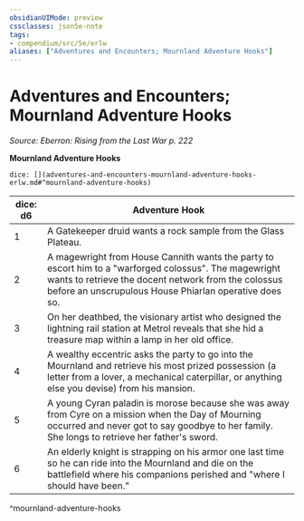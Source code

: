 ```yaml
---
obsidianUIMode: preview
cssclasses: json5e-note
tags:
- compendium/src/5e/erlw
aliases: ["Adventures and Encounters; Mournland Adventure Hooks"]
---
```

# Adventures and Encounters; Mournland Adventure Hooks
*Source: Eberron: Rising from the Last War p. 222* 

**Mournland Adventure Hooks**

`dice: [](adventures-and-encounters-mournland-adventure-hooks-erlw.md#^mournland-adventure-hooks)`

| dice: d6 | Adventure Hook |
|----------|----------------|
| 1 | A Gatekeeper druid wants a rock sample from the Glass Plateau. |
| 2 | A magewright from House Cannith wants the party to escort him to a "warforged colossus". The magewright wants to retrieve the docent network from the colossus before an unscrupulous House Phiarlan operative does so. |
| 3 | On her deathbed, the visionary artist who designed the lightning rail station at Metrol reveals that she hid a treasure map within a lamp in her old office. |
| 4 | A wealthy eccentric asks the party to go into the Mournland and retrieve his most prized possession (a letter from a lover, a mechanical caterpillar, or anything else you devise) from his mansion. |
| 5 | A young Cyran paladin is morose because she was away from Cyre on a mission when the Day of Mourning occurred and never got to say goodbye to her family. She longs to retrieve her father's sword. |
| 6 | An elderly knight is strapping on his armor one last time so he can ride into the Mournland and die on the battlefield where his companions perished and "where I should have been." |
^mournland-adventure-hooks